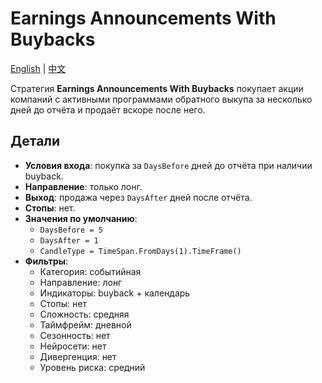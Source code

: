 # Earnings Announcements With Buybacks
[English](README.md) | [中文](README_zh.md)

Стратегия **Earnings Announcements With Buybacks** покупает акции компаний с активными программами обратного выкупа за несколько дней до отчёта и продаёт вскоре после него.

## Детали
- **Условия входа**: покупка за `DaysBefore` дней до отчёта при наличии buyback.
- **Направление**: только лонг.
- **Выход**: продажа через `DaysAfter` дней после отчёта.
- **Стопы**: нет.
- **Значения по умолчанию**:
  - `DaysBefore = 5`
  - `DaysAfter = 1`
  - `CandleType = TimeSpan.FromDays(1).TimeFrame()`
- **Фильтры**:
  - Категория: событийная
  - Направление: лонг
  - Индикаторы: buyback + календарь
  - Стопы: нет
  - Сложность: средняя
  - Таймфрейм: дневной
  - Сезонность: нет
  - Нейросети: нет
  - Дивергенция: нет
  - Уровень риска: средний
